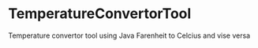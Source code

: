 # TemperatureConvertorTool
Temperature convertor tool using Java
Farenheit to Celcius and vise versa
